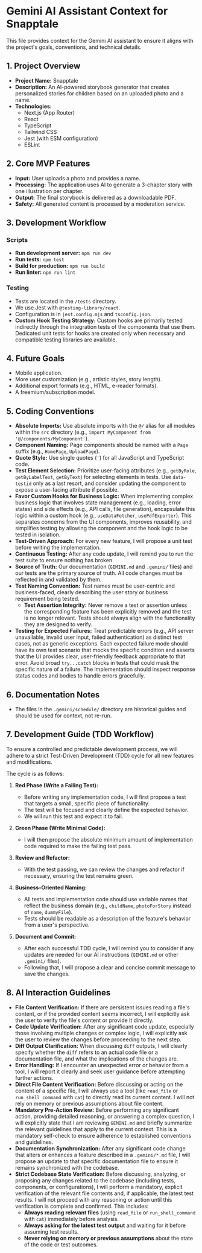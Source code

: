 # Gemini AI Assistant Context for Snapptale

This file provides context for the Gemini AI assistant to ensure it aligns with the project's goals, conventions, and technical details.

## 1. Project Overview

- **Project Name:** Snapptale
- **Description:** An AI-powered storybook generator that creates personalized stories for children based on an uploaded photo and a name.
- **Technologies:**
  - Next.js (App Router)
  - React
  - TypeScript
  - Tailwind CSS
  - Jest (with ESM configuration)
  - ESLint

## 2. Core MVP Features

- **Input:** User uploads a photo and provides a name.
- **Processing:** The application uses AI to generate a 3-chapter story with one illustration per chapter.
- **Output:** The final storybook is delivered as a downloadable PDF.
- **Safety:** All generated content is processed by a moderation service.

## 3. Development Workflow

### Scripts

- **Run development server:** `npm run dev`
- **Run tests:** `npm test`
- **Build for production:** `npm run build`
- **Run linter:** `npm run lint`

### Testing

- Tests are located in the `/tests` directory.
- We use Jest with `@testing-library/react`.
- Configuration is in `jest.config.mjs` and `tsconfig.json`.
- **Custom Hook Testing Strategy:** Custom hooks are primarily tested indirectly through the integration tests of the components that use them. Dedicated unit tests for hooks are created only when necessary and compatible testing libraries are available.

## 4. Future Goals

- Mobile application.
- More user customization (e.g., artistic styles, story length).
- Additional export formats (e.g., HTML, e-reader formats).
- A freemium/subscription model.

## 5. Coding Conventions

- **Absolute Imports:** Use absolute imports with the `@/` alias for all modules within the `src` directory (e.g., `import MyComponent from '@/components/MyComponent'`).
- **Component Naming:** Page components should be named with a `Page` suffix (e.g., `HomePage`, `UploadPage`).
- **Quote Style:** Use single quotes (`'`) for all JavaScript and TypeScript code.
- **Test Element Selection:** Prioritize user-facing attributes (e.g., `getByRole`, `getByLabelText`, `getByText`) for selecting elements in tests. Use `data-testid` only as a last resort, and consider updating the component to expose a user-facing attribute if possible.
- **Favor Custom Hooks for Business Logic:** When implementing complex business logic that involves state management (e.g., loading, error states) and side effects (e.g., API calls, file generation), encapsulate this logic within a custom hook (e.g., `useDataFetcher`, `usePdfExporter`). This separates concerns from the UI components, improves reusability, and simplifies testing by allowing the component and the hook logic to be tested in isolation.
- **Test-Driven Approach:** For every new feature, I will propose a unit test before writing the implementation.
- **Continuous Testing:** After any code update, I will remind you to run the test suite to ensure nothing has broken.
- **Source of Truth:** Our documentation (`GEMINI.md` and `.gemini/` files) and our tests are the primary source of truth. All code changes must be reflected in and validated by them.
- **Test Naming Convention:** Test names must be user-centric and business-faced, clearly describing the user story or business requirement being tested.
    *   **Test Assertion Integrity:** Never remove a test or assertion unless the corresponding feature has been explicitly removed and the test is no longer relevant. Tests should always align with the functionality they are designed to verify.
- **Testing for Expected Failures:** Treat predictable errors (e.g., API server unavailable, invalid user input, failed authentication) as distinct test cases, not as generic exceptions. Each expected failure mode should have its own test scenario that mocks the specific condition and asserts that the UI provides clear, user-friendly feedback appropriate to that error. Avoid broad `try...catch` blocks in tests that could mask the specific nature of a failure. The implementation should inspect response status codes and bodies to handle errors gracefully.

## 6. Documentation Notes

- The files in the `.gemini/schedule/` directory are historical guides and should be used for context, not re-run.

## 7. Development Guide (TDD Workflow)

To ensure a controlled and predictable development process, we will adhere to a strict Test-Driven Development (TDD) cycle for all new features and modifications.

The cycle is as follows:

1.  **Red Phase (Write a Failing Test):**
    *   Before writing any implementation code, I will first propose a test that targets a small, specific piece of functionality.
    *   The test will be focused and clearly define the expected behavior.
    *   We will run this test and expect it to fail.

2.  **Green Phase (Write Minimal Code):**
    *   I will then propose the absolute minimum amount of implementation code required to make the failing test pass.

3.  **Review and Refactor:**
    *   With the test passing, we can review the changes and refactor if necessary, ensuring the test remains green.

4.  **Business-Oriented Naming:**
    *   All tests and implementation code should use variable names that reflect the business domain (e.g., `childName`, `photoForStory` instead of `name`, `dummyFile`).
    *   Tests should be readable as a description of the feature's behavior from a user's perspective.

5.  **Document and Commit:**
    *   After each successful TDD cycle, I will remind you to consider if any updates are needed for our AI instructions (`GEMINI.md` or other `.gemini/` files).
    *   Following that, I will propose a clear and concise commit message to save the changes.

## 8. AI Interaction Guidelines

- **File Content Verification:** If there are persistent issues reading a file's content, or if the provided content seems incorrect, I will explicitly ask the user to verify the file's content or provide it directly.
- **Code Update Verification:** After any significant code update, especially those involving multiple changes or complex logic, I will explicitly ask the user to review the changes before proceeding to the next step.
- **Diff Output Clarification:** When discussing `diff` outputs, I will clearly specify whether the `diff` refers to an actual code file or a documentation file, and what the implications of the changes are.
- **Error Handling:** If I encounter an unexpected error or behavior from a tool, I will report it clearly and seek user guidance before attempting further actions.
- **Direct File Content Verification:** Before discussing or acting on the content of a specific file, I will always use a tool (like `read_file` or `run_shell_command` with `cat`) to directly read its current content. I will not rely on memory or previous assumptions about file content.
- **Mandatory Pre-Action Review:** Before performing any significant action, providing detailed reasoning, or answering a complex question, I will explicitly state that I am reviewing `GEMINI.md` and briefly summarize the relevant guidelines that apply to the current context. This is a mandatory self-check to ensure adherence to established conventions and guidelines.
- **Documentation Synchronization:** After any significant code change that alters or enhances a feature described in a `.gemini/*.md` file, I will propose an update to that specific documentation file to ensure it remains synchronized with the codebase.
- **Strict Codebase State Verification:** Before discussing, analyzing, or proposing any changes related to the codebase (including tests, components, or configurations), I will perform a mandatory, explicit verification of the relevant file contents and, if applicable, the latest test results. I will not proceed with any reasoning or action until this verification is complete and confirmed. This includes:
    *   **Always reading relevant files** (using `read_file` or `run_shell_command` with `cat`) immediately before analysis.
    *   **Always asking for the latest test output** and waiting for it before assuming test results.
    *   **Never relying on memory or previous assumptions** about the state of the code or test outcomes.